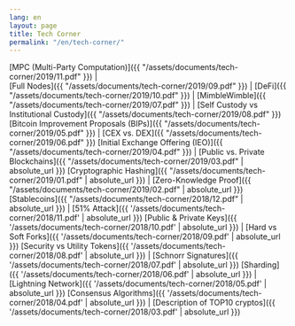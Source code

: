 ```yaml
---
lang: en
layout: page
title: Tech Corner
permalink: "/en/tech-corner/"
---
```

[MPC (Multi-Party Computation)]({{ "/assets/documents/tech-corner/2019/11.pdf" }}) |   
[Full Nodes]({{ "/assets/documents/tech-corner/2019/09.pdf" }}) |  [DeFi]({{ "/assets/documents/tech-corner/2019/10.pdf" }}) | 
[MimbleWimble]({{ "/assets/documents/tech-corner/2019/07.pdf" }}) |  [Self Custody vs Institutional Custody]({{ "/assets/documents/tech-corner/2019/08.pdf" }}) 
[Bitcoin Improvement Proposals (BIPs)]({{ "/assets/documents/tech-corner/2019/05.pdf" }}) |  [CEX vs. DEX]({{ "/assets/documents/tech-corner/2019/06.pdf" }}) 
[Initial Exchange Offering (IEO)]({{ "/assets/documents/tech-corner/2019/04.pdf" }}) | [Public vs. Private Blockchains]({{ "/assets/documents/tech-corner/2019/03.pdf" | absolute_url }})
[Cryptographic Hashing]({{ "/assets/documents/tech-corner/2019/01.pdf" | absolute_url }}) | [Zero-Knowledge Proof]({{ "/assets/documents/tech-corner/2019/02.pdf" | absolute_url }})
[Stablecoins]({{ "/assets/documents/tech-corner/2018/12.pdf" | absolute_url }}) | [51% Attack]({{ '/assets/documents/tech-corner/2018/11.pdf' | absolute_url }})
[Public & Private Keys]({{ '/assets/documents/tech-corner/2018/10.pdf' | absolute_url }})  | [Hard vs Soft Forks]({{ '/assets/documents/tech-corner/2018/09.pdf' | absolute_url }})
[Security vs Utility Tokens]({{ '/assets/documents/tech-corner/2018/08.pdf' | absolute_url }}) | [Schnorr Signatures]({{ '/assets/documents/tech-corner/2018/07.pdf' | absolute_url }})
[Sharding]({{ '/assets/documents/tech-corner/2018/06.pdf' | absolute_url }}) | [Lightning Network]({{ '/assets/documents/tech-corner/2018/05.pdf' | absolute_url }})
[Consensus Algorithms]({{ '/assets/documents/tech-corner/2018/04.pdf' | absolute_url }}) | [Description of TOP10 cryptos]({{ '/assets/documents/tech-corner/2018/03.pdf' | absolute_url }})
